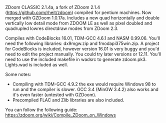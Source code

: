  ZDoom CLASSIC 2.1.4a, a fork of ZDoom 2.1.4 (https://github.com/rheit/zdoom) compiled for pentium machines.
 Now merged with GZDoom 1.0.17a.
 Includes a new quad horizontally and double vertically low detail mode from ZDOOM LE as well as pixel doubled and
quadrupled lowres directdraw modes from ZDoom 2.3.

 Compiles with CodeBlocks 16.01, TDM-GCC 4.6.1 and NASM 0.99.06. You'll need the following libraries:
dx9mgw.zip and fmodapi375win.zip.
 A project for CodeBlocks is included, however version 16.01 is very buggy and you'd need to edit the project
 manually. You could try later versions or 12.11. You'll need to use the included makefile in wadsrc to generate
 zdoom.pk3. Lights.wad is included as well.
 
 Some notes:
 - Compiling with TDM-GCC 4.9.2 the exe would require Windows 98 to run and the compiler is slower.
 GCC 3.4 (MinGW 3.4.2) also works and it's even faster (untested with GZDoom).
 - Precompiled FLAC and Zlib libraries are also included.
 
 You can follow the following guide:
 https://zdoom.org/wiki/Compile_ZDoom_on_Windows
 